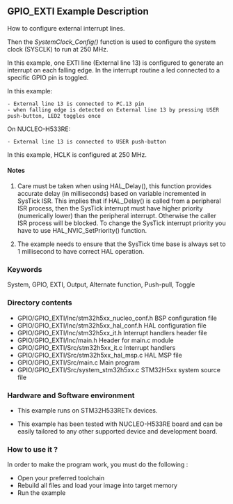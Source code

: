 ## <b>GPIO_EXTI Example Description</b>

How to configure external interrupt lines.

Then the *SystemClock_Config()* function is used to configure the system clock (SYSCLK) to run at 250 MHz.

In this example, one EXTI line (External line 13) is configured to generate
an interrupt on each falling edge.
In the interrupt routine a led connected to a specific GPIO pin is toggled.

In this example:

    - External line 13 is connected to PC.13 pin
    - when falling edge is detected on External line 13 by pressing USER push-button, LED2 toggles once

On NUCLEO-H533RE:

    - External line 13 is connected to USER push-button

In this example, HCLK is configured at 250 MHz.

#### <b>Notes</b>

 1. Care must be taken when using HAL_Delay(), this function provides accurate delay (in milliseconds)
    based on variable incremented in SysTick ISR. This implies that if HAL_Delay() is called from
    a peripheral ISR process, then the SysTick interrupt must have higher priority (numerically lower)
    than the peripheral interrupt. Otherwise the caller ISR process will be blocked.
    To change the SysTick interrupt priority you have to use HAL_NVIC_SetPriority() function.

 2. The example needs to ensure that the SysTick time base is always set to 1 millisecond
    to have correct HAL operation.

### <b>Keywords</b>

System, GPIO, EXTI, Output, Alternate function, Push-pull, Toggle

### <b>Directory contents</b>

  - GPIO/GPIO_EXTI/Inc/stm32h5xx_nucleo_conf.h     BSP configuration file
  - GPIO/GPIO_EXTI/Inc/stm32h5xx_hal_conf.h    HAL configuration file
  - GPIO/GPIO_EXTI/Inc/stm32h5xx_it.h          Interrupt handlers header file
  - GPIO/GPIO_EXTI/Inc/main.h                  Header for main.c module  
  - GPIO/GPIO_EXTI/Src/stm32h5xx_it.c          Interrupt handlers
  - GPIO/GPIO_EXTI/Src/stm32h5xx_hal_msp.c     HAL MSP file
  - GPIO/GPIO_EXTI/Src/main.c                  Main program
  - GPIO/GPIO_EXTI/Src/system_stm32h5xx.c      STM32H5xx system source file

### <b>Hardware and Software environment</b>

  - This example runs on STM32H533RETx devices.

  - This example has been tested with NUCLEO-H533RE board and can be
    easily tailored to any other supported device and development board.

### <b>How to use it ?</b>

In order to make the program work, you must do the following :

 - Open your preferred toolchain
 - Rebuild all files and load your image into target memory
 - Run the example


